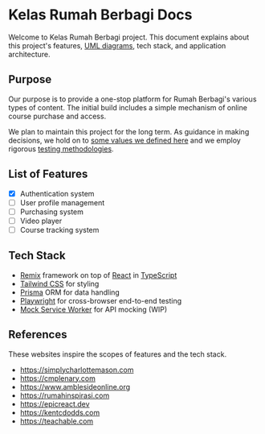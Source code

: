 # Kelas Rumah Berbagi Docs

Welcome to Kelas Rumah Berbagi project. This document explains about this
project's features, [UML diagrams](diagrams.md), tech stack, and application
architecture.

## Purpose

Our purpose is to provide a one-stop platform for Rumah Berbagi's various types
of content. The initial build includes a simple mechanism of online course
purchase and access.

We plan to maintain this project for the long term. As guidance in making
decisions, we hold on to [some values we defined here](values.md) and we employ
rigorous [testing methodologies](testing.md).

## List of Features

- [x] Authentication system
- [ ] User profile management
- [ ] Purchasing system
- [ ] Video player
- [ ] Course tracking system

## Tech Stack

- [Remix](https://remix.run) framework on top of [React](https://reactjs.org) in
  [TypeScript](https://playwright.dev)
- [Tailwind CSS](https://tailwindcss.com) for styling
- [Prisma](https://www.prisma.io) ORM for data handling
- [Playwright](https://playwright.dev) for cross-browser end-to-end testing
- [Mock Service Worker](https://mswjs.io) for API mocking (WIP)

## References

These websites inspire the scopes of features and the tech stack.

- <https://simplycharlottemason.com>
- <https://cmplenary.com>
- <https://www.amblesideonline.org>
- <https://rumahinspirasi.com>
- <https://epicreact.dev>
- <https://kentcdodds.com>
- <https://teachable.com>
